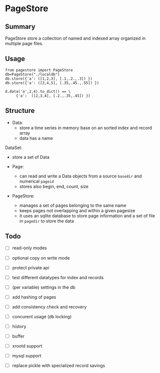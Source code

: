 PageStore
==========

Summary
-------
PageStore store a collection of named and indexed array organized in multiple page files.

Usage
------

```
from pagestore import PageStore
db=PageStore("./localdb")
db.store({'a': ([1,2,3], [.1,.2.,.3]) })
db.store({'a': ([3,4,5], [.35,.45.,.55]) })

d.data('a',2,4).to_dict() == \
     {'a':  ([2,3,4], [.2.,.35,.45]) })

```

Structure
---------


* Data:
   * store a time series in memory base on an sorted index and record array
   * data has a name

 DataSet:
   * store a set of Data

* Page:
   * can read and write a Data objects from a  source `basedir` and numerical `pageid`
   * stores also begin, end, count, size

* PageStore:
   * manages a set of pages belonging to the same name
   * keeps pages not overlapping and within a given pagesize
   * it uses an sqlite database to store page information and a set of file in `pagedir` to store the data


Todo
---------

- [ ]  read-only modes
- [ ]  optional copy on write mode
- [ ]  protect private api
- [ ]  test different datatypes for index and records
 
- [ ]  (per variable) settings in the db
- [ ]  add hashing of pages
- [ ]  add consistency check and recovery

- [ ]  concurent usage (db locking)
- [ ]  history
- [ ]  buffer

- [ ] xrootd support
- [ ] mysql support

- [ ]  replace pickle with specialized record savings
